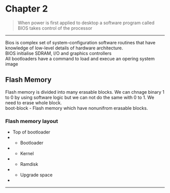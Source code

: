 # Chapter 2
> When power is first applied to desktop a software program called BIOS takes control of the processor  

---

Bios is complex set of system-configuration software routines that have knowledge of low-level details of hardware architecture.  
BIOS initialise SDRAM, I/O and graphics controllers  
All bootloaders have a command to load and execue an opering system image  

## Flash Memory
Flash memory is divided into many erasable blocks. We can chnage binary 1 to 0 by using software logic but we can not do the same with 0 to 1. We need to erase whole block.  
boot-block - Flash memory which have nonunifrom erasable blocks.  

### Flash memory layout
- Top of bootloader
-   - Bootloader
-   - Kernel
-   - Ramdisk
-   - Upgrade space  
-
---

